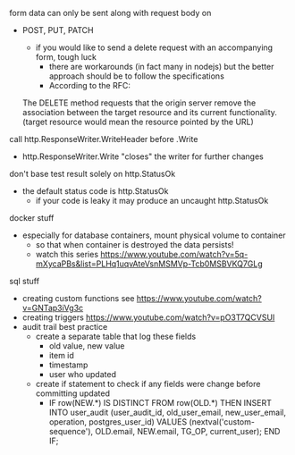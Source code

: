 form data can only be sent along with request body on
 - POST, PUT, PATCH
   - if you would like to send a delete request with an accompanying form, tough luck
     - there are workarounds (in fact many in nodejs) but the better approach should be to follow the specifications
     - According to the RFC:

    The DELETE method requests that the origin server remove the association between the target resource and its current functionality.
    (target resource would mean the resource pointed by the URL)

call http.ResponseWriter.WriteHeader before .Write
 - http.ResponseWriter.Write "closes" the writer for further changes

don't base test result solely on http.StatusOk
 - the default status code is http.StatusOk
   - if your code is leaky it may produce an uncaught http.StatusOk


docker stuff
  - especially for database containers, mount physical volume to container
    - so that when container is destroyed the data persists!
    - watch this series https://www.youtube.com/watch?v=5q-mXycaPBs&list=PLHq1uqvAteVsnMSMVp-Tcb0MSBVKQ7GLg


sql stuff
  - creating custom functions see https://www.youtube.com/watch?v=GNTap3iVg3c
  - creating triggers https://www.youtube.com/watch?v=pO3T7QCVSUI
  - audit trail best practice
    - create a separate table that log these fields
      - old value, new value
      - item id
      - timestamp
      - user who updated
    - create if statement to check if any fields were change before committing updated
      - IF row(NEW.\*) IS DISTINCT FROM row(OLD.\*) THEN
          INSERT INTO user_audit (user_audit_id, old_user_email, new_user_email, operation, postgres_user_id)
          VALUES (nextval('custom-sequence'), OLD.email, NEW.email, TG_OP, current_user);
        END IF;
      
